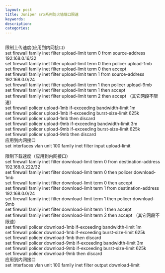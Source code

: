 ```yaml
---
layout: post
title: Juniper srx系列防火墙端口限速
keywords:
description:
categories:
---
```

<p><img src="/images/blog/725676-20170331225122258-117962044.png" alt="" /></p>
<p>限制上传速度(应用到内网接口)<br />set firewall family inet filter upload-limit term 0 from source-address 192.168.0.16/32<br />set firewall family inet filter upload-limit term 0 then policer upload-1mb<br />set firewall family inet filter upload-limit term 0 then accept<br />set firewall family inet filter upload-limit term 1 from source-address 192.168.0.0/24<br />set firewall family inet filter upload-limit term 1 then policer upload-9mb<br />set firewall family inet filter upload-limit term 1 then accept<br />set firewall family inet filter upload-limit term 2 then accept   （其它网段不限速）<br />set firewall policer upload-1mb if-exceeding bandwidth-limit 1m<br />set firewall policer upload-1mb if-exceeding burst-size-limit 625k<br />set firewall policer upload-1mb then discard<br />set firewall policer upload-9mb if-exceeding bandwidth-limit 3m<br />set firewall policer upload-9mb if-exceeding burst-size-limit 625k<br />set firewall policer upload-9mb then discard <br />应用到内网接口<br />set interfaces vlan unit 100 family inet filter input upload-limit</p>
<p>限制下载速度（应用到内网接口）<br />set firewall family inet filter download-limit term 0 from destination-address 192.168.0.222/32<br />set firewall family inet filter download-limit term 0 then policer download-1mb<br />set firewall family inet filter download-limit term 0 then accept<br />set firewall family inet filter download-limit term 1 from destination-address 192.168.0.0/24<br />set firewall family inet filter download-limit term 1 then policer download-9mb<br />set firewall family inet filter download-limit term 1 then accept<br />set firewall family inet filter download-limit term 2 then accept   （其它网段不限速）<br />set firewall policer download-1mb if-exceeding bandwidth-limit 1m<br />set firewall policer download-1mb if-exceeding burst-size-limit 625k<br />set firewall policer download-1mb then discard<br />set firewall policer download-9mb if-exceeding bandwidth-limit 3m<br />set firewall policer download-9mb if-exceeding burst-size-limit 625k<br />set firewall policer download-9mb then discard <br />应用到内网接口<br />set interfaces vlan unit 100 family inet filter output download-limit</p>
    
